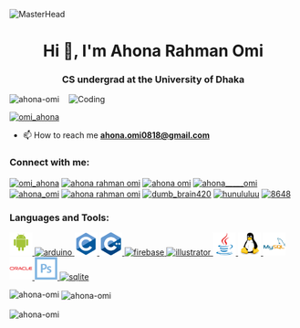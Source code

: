 ![MasterHead](https://thumbs.dreamstime.com/b/vector-line-web-concept-programming-linear-banner-coding-118175196.jpg?w=1600)

<h1 align="center">Hi 👋, I'm Ahona Rahman Omi</h1>
<h3 align="center">CS undergrad at the University of Dhaka</h3>
<img align="right" alt="Coding" width="400" src="https://mir-s3-cdn-cf.behance.net/project_modules/disp/601014116770475.6068beff4640a.gif">

<p align="left"> <img src="https://komarev.com/ghpvc/?username=ahona-omi&label=Profile%20views&color=0e75b6&style=flat" alt="ahona-omi" /> </p>

<p align="left"> <a href="https://twitter.com/omi_ahona" target="blank"><img src="https://img.shields.io/twitter/follow/omi_ahona?logo=twitter&style=for-the-badge" alt="omi_ahona" /></a> </p>

- 📫 How to reach me **ahona.omi0818@gmail.com**

<h3 align="left">Connect with me:</h3>
<p align="left">
<a href="https://twitter.com/omi_ahona" target="blank"><img align="center" src="https://raw.githubusercontent.com/rahuldkjain/github-profile-readme-generator/master/src/images/icons/Social/twitter.svg" alt="omi_ahona" height="30" width="40" /></a>
<a href="https://linkedin.com/in/ahona rahman omi" target="blank"><img align="center" src="https://raw.githubusercontent.com/rahuldkjain/github-profile-readme-generator/master/src/images/icons/Social/linked-in-alt.svg" alt="ahona rahman omi" height="30" width="40" /></a>
<a href="https://fb.com/ahona omi" target="blank"><img align="center" src="https://raw.githubusercontent.com/rahuldkjain/github-profile-readme-generator/master/src/images/icons/Social/facebook.svg" alt="ahona omi" height="30" width="40" /></a>
<a href="https://instagram.com/ahona_____omi" target="blank"><img align="center" src="https://raw.githubusercontent.com/rahuldkjain/github-profile-readme-generator/master/src/images/icons/Social/instagram.svg" alt="ahona_____omi" height="30" width="40" /></a>
<a href="https://www.codechef.com/users/ahona_omi" target="blank"><img align="center" src="https://cdn.jsdelivr.net/npm/simple-icons@3.1.0/icons/codechef.svg" alt="ahona_omi" height="30" width="40" /></a>
<a href="https://www.hackerrank.com/ahona rahman omi" target="blank"><img align="center" src="https://raw.githubusercontent.com/rahuldkjain/github-profile-readme-generator/master/src/images/icons/Social/hackerrank.svg" alt="ahona rahman omi" height="30" width="40" /></a>
<a href="https://codeforces.com/profile/dumb_brain420" target="blank"><img align="center" src="https://raw.githubusercontent.com/rahuldkjain/github-profile-readme-generator/master/src/images/icons/Social/codeforces.svg" alt="dumb_brain420" height="30" width="40" /></a>
<a href="https://www.leetcode.com/hunululuu" target="blank"><img align="center" src="https://raw.githubusercontent.com/rahuldkjain/github-profile-readme-generator/master/src/images/icons/Social/leet-code.svg" alt="hunululuu" height="30" width="40" /></a>
<a href="https://discord.gg/8648" target="blank"><img align="center" src="https://raw.githubusercontent.com/rahuldkjain/github-profile-readme-generator/master/src/images/icons/Social/discord.svg" alt="8648" height="30" width="40" /></a>
</p>

<h3 align="left">Languages and Tools:</h3>
<p align="left"> <a href="https://developer.android.com" target="_blank" rel="noreferrer"> <img src="https://raw.githubusercontent.com/devicons/devicon/master/icons/android/android-original-wordmark.svg" alt="android" width="40" height="40"/> </a> <a href="https://www.arduino.cc/" target="_blank" rel="noreferrer"> <img src="https://cdn.worldvectorlogo.com/logos/arduino-1.svg" alt="arduino" width="40" height="40"/> </a> <a href="https://www.cprogramming.com/" target="_blank" rel="noreferrer"> <img src="https://raw.githubusercontent.com/devicons/devicon/master/icons/c/c-original.svg" alt="c" width="40" height="40"/> </a> <a href="https://www.w3schools.com/cpp/" target="_blank" rel="noreferrer"> <img src="https://raw.githubusercontent.com/devicons/devicon/master/icons/cplusplus/cplusplus-original.svg" alt="cplusplus" width="40" height="40"/> </a> <a href="https://firebase.google.com/" target="_blank" rel="noreferrer"> <img src="https://www.vectorlogo.zone/logos/firebase/firebase-icon.svg" alt="firebase" width="40" height="40"/> </a> <a href="https://www.adobe.com/in/products/illustrator.html" target="_blank" rel="noreferrer"> <img src="https://www.vectorlogo.zone/logos/adobe_illustrator/adobe_illustrator-icon.svg" alt="illustrator" width="40" height="40"/> </a> <a href="https://www.java.com" target="_blank" rel="noreferrer"> <img src="https://raw.githubusercontent.com/devicons/devicon/master/icons/java/java-original.svg" alt="java" width="40" height="40"/> </a> <a href="https://www.linux.org/" target="_blank" rel="noreferrer"> <img src="https://raw.githubusercontent.com/devicons/devicon/master/icons/linux/linux-original.svg" alt="linux" width="40" height="40"/> </a> <a href="https://www.mysql.com/" target="_blank" rel="noreferrer"> <img src="https://raw.githubusercontent.com/devicons/devicon/master/icons/mysql/mysql-original-wordmark.svg" alt="mysql" width="40" height="40"/> </a> <a href="https://www.oracle.com/" target="_blank" rel="noreferrer"> <img src="https://raw.githubusercontent.com/devicons/devicon/master/icons/oracle/oracle-original.svg" alt="oracle" width="40" height="40"/> </a> <a href="https://www.photoshop.com/en" target="_blank" rel="noreferrer"> <img src="https://raw.githubusercontent.com/devicons/devicon/master/icons/photoshop/photoshop-line.svg" alt="photoshop" width="40" height="40"/> </a> <a href="https://www.sqlite.org/" target="_blank" rel="noreferrer"> <img src="https://www.vectorlogo.zone/logos/sqlite/sqlite-icon.svg" alt="sqlite" width="40" height="40"/> </a> </p>

<p><img align="left" src="https://github-readme-stats.vercel.app/api/top-langs?username=ahona-omi&show_icons=true&locale=en&layout=compact" alt="ahona-omi" /></p>

<p>&nbsp;<img align="center" src="https://github-readme-stats.vercel.app/api?username=ahona-omi&show_icons=true&locale=en" alt="ahona-omi" /></p>

<p><img align="center" src="https://github-readme-streak-stats.herokuapp.com/?user=ahona-omi&" alt="ahona-omi" /></p>

